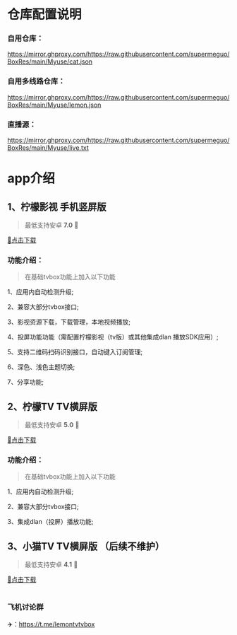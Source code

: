 # 仓库配置说明

### 自用仓库：

https://mirror.ghproxy.com/https://raw.githubusercontent.com/supermeguo/BoxRes/main/Myuse/cat.json

### 自用多线路仓库：

https://mirror.ghproxy.com/https://raw.githubusercontent.com/supermeguo/BoxRes/main/Myuse/lemon.json

### 直播源：

https://mirror.ghproxy.com/https://raw.githubusercontent.com/supermeguo/BoxRes/main/Myuse/live.txt

# app介绍

## 1、柠檬影视 手机竖屏版

> 最低支持安卓 **7.0**  📱
 <div>
<a href="https://mirror.ghproxy.com/https://raw.githubusercontent.com/supermeguo/BoxRes/main/Myuse/LMBox_Mobile1.0.7.apk" target="_self">
📃点击下载
</a>
</div>

### 功能介绍：

> 在基础tvbox功能上加入以下功能

1、应用内自动检测升级;

2、兼容大部分tvbox接口;

3、影视资源下载，下载管理，本地视频播放;

4、投屏功能功能（需配置柠檬影视（tv版）或其他集成dlan 播放SDK应用）;

5、支持二维码扫码识别接口，自动键入订阅管理;

6、深色、浅色主题切换;

7、分享功能;

## 2、柠檬TV  TV横屏版

> 最低支持安卓 **5.0** 📱
<div>
<a href="https://mirror.ghproxy.com/https://raw.githubusercontent.com/supermeguo/BoxRes/main/Myuse/LMBox_v1.0.2.apk" target="_self">
📃点击下载</a>
</div>

### 功能介绍：
> 在基础tvbox功能上加入以下功能

1、应用内自动检测升级;

2、兼容大部分tvbox接口;

3、集成dlan（投屏）播放功能;

## 3、小猫TV  TV横屏版 （后续不维护）

> 最低支持安卓 **4.1** 📱
<div>
<a href="https://mirror.ghproxy.com/https://raw.githubusercontent.com/supermeguo/BoxRes/main/Myuse/CatV_v1.0.11.apk" target="_self">
📃点击下载</a>
</div>
<br/>

### 飞机讨论群

✈️：https://t.me/lemontvtvbox
